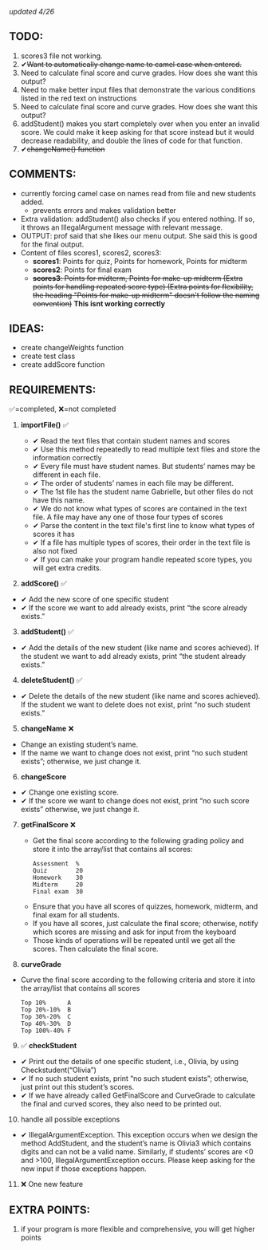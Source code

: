 *updated 4/26*

TODO:
----   
1. scores3 file not working.   
2. ✔~~Want to automatically change name to camel case when entered.~~
3. Need to calculate final score and curve grades. How does she want this output?
4. Need to make better input files that demonstrate the various conditions listed in the red text on instructions
5. Need to calculate final score and curve grades. How does she want this output?
6. addStudent() makes you start completely over when you enter an invalid score. We could make it keep asking for that score instead but it would decrease readability, and double the lines of code for that function. 
7. ✔~~changeName() function~~

COMMENTS:    
----
- currently forcing camel case on names read from file and new students added. 
    - prevents errors and makes validation better
- Extra validation: addStudent() also checks if you entered nothing. If so, it throws an IllegalArgument message with relevant message.
- OUTPUT: prof said that she likes our menu output. She said this is good for the final output.
- Content of files scores1, scores2, scores3:
  - **scores1**: Points for quiz, Points for homework, Points for midterm
  - **scores2**: Points for final exam
  - ~~**scores3**: Points for midterm, Points for make-up midterm
    (Extra points for handling repeated score type)
    (Extra points for flexibility, the heading "Points for make-up midterm"
    doesn't follow the naming convention)~~
    **This isnt working correctly**

IDEAS:    
----
- create changeWeights function
- create test class
- create addScore function

REQUIREMENTS:
----   
✅=completed,  ❌=not completed

1. **importFile()** ✅
   -  ✔ Read the text files that contain student names and scores
   -  ✔ Use this method repeatedly to read multiple text files and store the information correctly
   - 	✔ Every file must have student names. But students’ names may be different in each file.
   - ✔ The order of students’ names in each file may be different.
   - ✔ The 1st file has the student name Gabrielle, but other files do not have this name.
   - ✔ We do not know what types of scores are contained in the text file. A file may have any one of those four types of scores
   - ✔ Parse the content in the text file's first line to know what types of scores it has
   - ✔ If a file has multiple types of scores, their order in the text file is also not fixed
   - ✔ If you can make your program handle repeated score types, you will get extra credits.

2. **addScore()** ✅
  - ✔ Add the new score of one specific student
  - ✔ If the score we want to add already exists, print  “the score already exists.”

3. **addStudent()** ✅
  - ✔ Add the details of the new student (like name and scores achieved). If the student we want to add already exists, print “the student already exists.”

4. **deleteStudent()** ✅
  - ✔ Delete the details of the new student (like name and scores achieved). If the student we want to delete does not exist, print “no such student exists.”

5. **changeName** ❌
  - Change an existing student’s name.
  - If the name we want to change does not exist, print “no such student exists”; otherwise, we just change it.

6. **changeScore**
  - ✔ Change one existing score.
  - ✔ If the score we want to change does not exist, print “no such score exists” otherwise, we just change it.

7. **getFinalScore** ❌
   - Get the final score according to the following grading policy and store it into the array/list that contains all scores:   
      ```
      Assessment  %  
      Quiz        20   
      Homework    30   
      Midterm     20   
      Final exam  30
      ```
   - Ensure that you have all scores of quizzes, homework, midterm, and final exam for all students.
   - If you have all scores, just calculate the final score; otherwise, notify which scores are missing and ask for input from the keyboard
   - Those kinds of operations will be repeated until we get all the scores. Then calculate the final score.

8. **curveGrade**
  - Curve the final score according to the following criteria and store it into the array/list that contains all scores
    ```
    Top 10%      A
    Top 20%-10%  B
    Top 30%-20%  C
    Top 40%-30%  D
    Top 100%-40% F
    ```

9. ✅ **checkStudent**
  - ✔ Print out the details of one specific student, i.e., Olivia, by using Checkstudent(“Olivia”)
  -  ✔ If no such student exists, print “no such student exists”; otherwise, just print out this student’s scores.
  -  ✔ If we have already called GetFinalScore and CurveGrade to calculate the final and curved scores, they also need to be printed out.

10. handle all possible exceptions
  - ✔ IllegalArgumentException. This exception occurs when we design the method AddStudent, and the student’s name is Olivia3 which contains digits and can not be a valid name. Similarly, if students’ scores are <0 and >100, IllegalArgumentException occurs. Please keep asking for the new input if those exceptions happen.

11. ❌ One new feature




EXTRA POINTS:   
----   
1. if your program is more flexible and comprehensive, you will get higher points